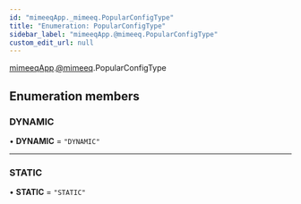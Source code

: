```yaml
---
id: "mimeeqApp._mimeeq.PopularConfigType"
title: "Enumeration: PopularConfigType"
sidebar_label: "mimeeqApp.@mimeeq.PopularConfigType"
custom_edit_url: null
---
```


[mimeeqApp](../modules/mimeeqApp.md).[@mimeeq](../namespaces/mimeeqApp._mimeeq.md).PopularConfigType

## Enumeration members

### DYNAMIC

• **DYNAMIC** = `"DYNAMIC"`

___

### STATIC

• **STATIC** = `"STATIC"`
